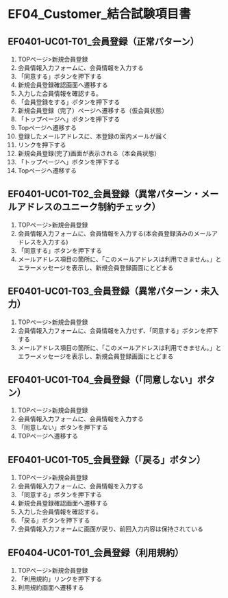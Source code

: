 # EF04_Customer_結合試験項目書

## EF0401-UC01-T01_会員登録（正常パターン）

1. TOPページ>新規会員登録
1. 会員情報入力フォームに、会員情報を入力する
1. 「同意する」ボタンを押下する
1. 新規会員登録確認画面へ遷移する
1. 入力した会員情報を確認する。
1. 「会員登録をする」ボタンを押下する
1. 新規会員登録（完了）ページへ遷移する（仮会員状態）
1. 「トップページへ」ボタンを押下する
1. Topページへ遷移する
1. 登録したメールアドレスに、本登録の案内メールが届く
1. リンクを押下する
1. 新規会員登録(完了)画面が表示される（本会員状態）
1. 「トップページへ」ボタンを押下する
1. Topページへ遷移する

## EF0401-UC01-T02_会員登録（異常パターン・メールアドレスのユニーク制約チェック）

1. TOPページ>新規会員登録
1. 会員情報入力フォームに、会員情報を入力する(本会員登録済みのメールアドレスを入力する)
1. 「同意する」ボタンを押下する
1. メールアドレス項目の箇所に、「このメールアドレスは利用できません。」とエラーメッセージを表示し、新規会員登録画面にとどまる

## EF0401-UC01-T03_会員登録（異常パターン・未入力）

1. TOPページ>新規会員登録
1. 会員情報入力フォームに、会員情報を入力せず、「同意する」ボタンを押下する
1. メールアドレス項目の箇所に、「このメールアドレスは利用できません。」とエラーメッセージを表示し、新規会員登録画面にとどまる

## EF0401-UC01-T04_会員登録（「同意しない」ボタン）

1. TOPページ>新規会員登録
1. 会員情報入力フォームに、会員情報を入力する
1. 「同意しない」ボタンを押下する
1. TOPページへ遷移する

## EF0401-UC01-T05_会員登録（「戻る」ボタン）

1. TOPページ>新規会員登録
1. 会員情報入力フォームに、会員情報を入力する
1. 「同意する」ボタンを押下する
1. 新規会員登録確認画面へ遷移する
1. 入力した会員情報を確認する。
1. 「戻る」ボタンを押下する
1. 会員情報入力フォームに画面が戻り、前回入力内容は保持されている

## EF0404-UC01-T01_会員登録（利用規約）

1. TOPページ>新規会員登録
1. 「利用規約」リンクを押下する
1. 利用規約画面へ遷移する
